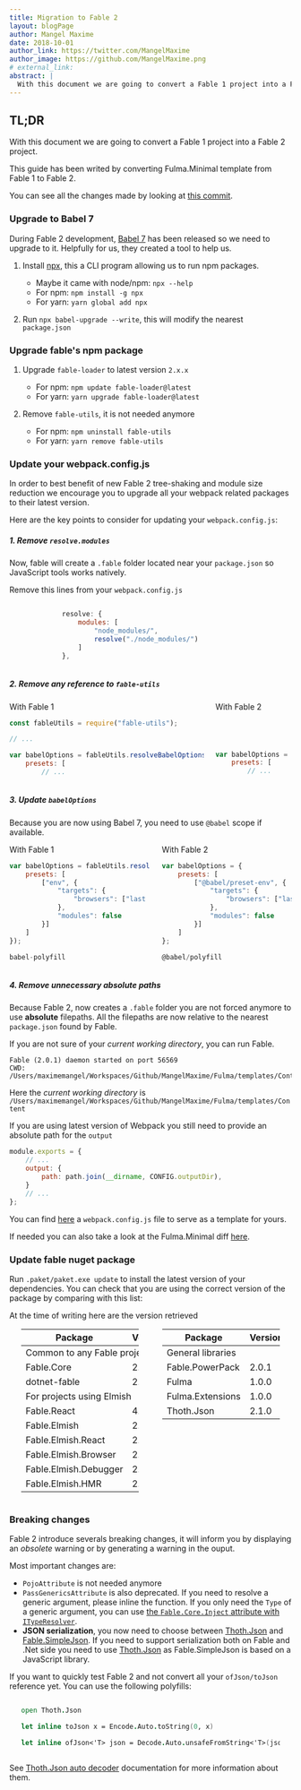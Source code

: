 ```yaml
---
title: Migration to Fable 2
layout: blogPage
author: Mangel Maxime
date: 2018-10-01
author_link: https://twitter.com/MangelMaxime
author_image: https://github.com/MangelMaxime.png
# external_link:
abstract: |
  With this document we are going to convert a Fable 1 project into a Fable 2 project. This guide has been writed by converting Fulma.Minimal template from Fable 1 to Fable 2.
---
```


## TL;DR

With this document we are going to convert a Fable 1 project into a Fable 2 project.

<div class="message is-info">
<div class="message-body">
This guide has been writed by converting Fulma.Minimal template from Fable 1 to Fable 2.

You can see all the changes made by looking at [this commit](https://github.com/MangelMaxime/Fulma/commit/24c9269fc08eac9c66e774aec4a5fe4132968805).
</div>
</div>

### Upgrade to Babel 7

During Fable 2 development, [Babel 7](https://babeljs.io/blog/2018/08/27/7.0.0) has been released so we need to upgrade to it. Helpfully for us, they created a tool to help us.

1. Install [npx](https://github.com/zkat/npx#readme), this a CLI program allowing us to run npm packages.

    - Maybe it came with node/npm: `npx --help`
    - For npm: `npm install -g npx`
    - For yarn: `yarn global add npx`

2. Run `npx babel-upgrade --write`, this will modify the nearest `package.json`

### Upgrade fable's npm package

1. Upgrade `fable-loader` to latest version `2.x.x`

    - For npm: `npm update fable-loader@latest`
    - For yarn: `yarn upgrade fable-loader@latest`

2. Remove `fable-utils`, it is not needed anymore

    - For npm: `npm uninstall fable-utils`
    - For yarn: `yarn remove fable-utils`


### Update your webpack.config.js

<div class="message is-info">
<div class="message-body">

In order to best benefit of new Fable 2 tree-shaking and module size reduction we encourage you to upgrade all your webpack related packages to their latest version.

</div>
</div>

Here are the key points to consider for updating your `webpack.config.js`:

##### 1. Remove `resolve.modules`

Now, fable will create a `.fable` folder located near your `package.json` so JavaScript tools works natively.

Remove this lines from your `webpack.config.js`

<div class="columns">
<div class="column"></div>
<div class="column is-half">

```js
resolve: {
    modules: [
        "node_modules/",
        resolve("./node_modules/")
    ]
},
```

</div>
<div class="column"></div>
</div>

##### 2. Remove any reference to `fable-utils`

<div class="columns">

<div class="column">
<div class="has-text-centered has-text-weight-semibold">
With Fable 1
</div>

```js
const fableUtils = require("fable-utils");

// ...

var babelOptions = fableUtils.resolveBabelOptions({
    presets: [
        // ...
```

</div>

<div class="column">
<div class="has-text-centered has-text-weight-semibold">
With Fable 2
</div>

```js




var babelOptions = {
    presets: [
        // ...
```

</div>

</div>


##### 3. Update `babelOptions`

Because you are now using Babel 7, you need to use `@babel` scope if available.

<div class="columns">

<div class="column">
<div class="has-text-centered has-text-weight-semibold">
With Fable 1
</div>

```js
var babelOptions = fableUtils.resolveBabelOptions({
    presets: [
        ["env", {
            "targets": {
                "browsers": ["last 2 versions"]
            },
            "modules": false
        }]
    ]
});
```

```js
babel-polyfill
```

</div>

<div class="column">
<div class="has-text-centered has-text-weight-semibold">
With Fable 2
</div>

```js
var babelOptions = {
    presets: [
        ["@babel/preset-env", {
            "targets": {
                "browsers": ["last 2 versions"]
            },
            "modules": false
        }]
    ]
};
```

```js
@babel/polyfill
```

</div>

</div>

##### 4. Remove unnecessary absolute paths

Because Fable 2, now creates a `.fable` folder you are not forced anymore to use **absolute** filepaths. All the filepaths are now relative to the nearest `package.json` found by Fable.

<div class="message is-info">
<div class="message-body">

If you are not sure of your *current working directory*, you can run Fable.

```
Fable (2.0.1) daemon started on port 56569
CWD: /Users/maximemangel/Workspaces/Github/MangelMaxime/Fulma/templates/Content
```

Here the *current working directory* is `/Users/maximemangel/Workspaces/Github/MangelMaxime/Fulma/templates/Content`

</div>
</div>

<div class="message is-warning">
<div class="message-body">

If you are using latest version of Webpack you still need to provide an absolute path for the `output`


```js
module.exports = {
    // ...
    output: {
        path: path.join(__dirname, CONFIG.outputDir),
    }
    // ...
};
```
</div>
</div>


You can find [here](https://github.com/fable-compiler/webpack-config-template/blob/master/webpack.config.js) a `webpack.config.js` file to serve as a template for yours.

If needed you can also take a look at the Fulma.Minimal diff [here](https://github.com/MangelMaxime/Fulma/commit/24c9269fc08eac9c66e774aec4a5fe4132968805#diff-b81ec06774f7dfd70d0cac66cf146951).

### Update fable nuget package

Run `.paket/paket.exe update` to install the latest version of your dependencies. You can check that you are using the correct version of the package by comparing with this list:

<div class="has-text-centered has-text-italic">
At the time of writing here are the version retrieved
</div>

<div class="columns">
<div class="column"></div>
<div class="column">

<table class="table is-hoverable is-striped" style="min-width: 300px">
<thead>
<tr>
<th> Package </th>
<th> Version </th>
</tr>
</thead>
<tbody>

<tr class="has-background-grey-lighter">
    <td class="has-text-centered" colspan="2"> Common to any Fable project </td>
</tr>

<tr>
    <td>Fable.Core</td>
    <td> 2.0.0</td>
</tr>
<tr>
    <td>dotnet-fable</td>
    <td> 2.0.1</td>
</tr>

<tr class="has-background-grey-lighter">
<td class="has-text-centered" <td colspan="2"> For projects using Elmish </td>
</tr>

<tr>
    <td> Fable.React </td>
    <td> 4.0.1 </td>
</tr>
<tr>
    <td> Fable.Elmish </td>
    <td> 2.0.0 </td>
</tr>
<tr>
    <td> Fable.Elmish.React </td>
    <td> 2.0.0 </td>
</tr>
<tr>
    <td> Fable.Elmish.Browser </td>
    <td> 2.0.0 </td>
</tr>
<tr>
    <td> Fable.Elmish.Debugger </td>
    <td> 2.0.0 </td>
</tr>
<tr>
    <td> Fable.Elmish.HMR </td>
    <td> 2.0.0 </td>
</tr>

</tbody>
</thead>
</table>

</div>

<div class="column is-1-desktop"></div>

<div class="column">

<table class="table is-hoverable is-striped" style="min-width: 300px">
<thead>
<tr>
<th> Package </th>
<th> Version </th>
</tr>
</thead>

<tbody>

<tr class="has-background-grey-lighter">
    <td class="has-text-centered" colspan="2"> General libraries </td>
</tr>

<tr>
    <td> Fable.PowerPack </td>
    <td> 2.0.1 </td>
</tr>
<tr>
    <td> Fulma </td>
    <td> 1.0.0 </td>
</tr>
<tr>
    <td> Fulma.Extensions </td>
    <td> 1.0.0 </td>
</tr>
<tr>
    <td> Thoth.Json </td>
    <td> 2.1.0 </td>
</tr>

</tbody>
</thead>
</table>

</div>
<div class="column"></div>
</div>

### Breaking changes

Fable 2 introduce severals breaking changes, it will inform you by displaying an *obsolete* warning or by generating a warning in the ouput.


Most important changes are:

- `PojoAttribute` is not needed anymore
- `PassGenericsAttribute` is also deprecated. If you need to resolve a generic argument, please inline the function. If you only need the `Type` of a generic argument, you can use [the `Fable.Core.Inject` attribute with `ITypeResolver`](https://github.com/fable-compiler/Fable/blob/d0f09bb74524c03d200249ea12906e426e170b44/tests/Main/ReflectionTests.fs#L402-L405).
- **JSON serialization**, you now need to choose between [Thoth.Json](https://mangelmaxime.github.io/Thoth/json/v2/decode.html) and [Fable.SimpleJson](https://github.com/Zaid-Ajaj/Fable.SimpleJson/). If you need to support serialization both on Fable and .Net side you need to use [Thoth.Json](https://mangelmaxime.github.io/Thoth/json/v2/net.html) as Fable.SimpleJson is based on a JavaScript library.

If you want to quickly test Fable 2 and not convert all your `ofJson/toJson` reference yet. You can use the following polyfills:

<div class="columns">
<div class="column"></div>
<div class="column">

```fsharp
open Thoth.Json

let inline toJson x = Encode.Auto.toString(0, x)

let inline ofJson<'T> json = Decode.Auto.unsafeFromString<'T>(json)
```

</div>
<div class="column"></div>
</div>

See [Thoth.Json auto decoder](https://mangelmaxime.github.io/Thoth/json/v2/decode.html#auto-decoder) documentation for more information about them.
